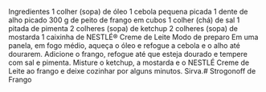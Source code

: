 Ingredientes
1 colher (sopa) de óleo
1 cebola pequena picada
1 dente de alho picado
300 g de peito de frango em cubos
1 colher (chá) de sal
1 pitada de pimenta
2 colheres (sopa) de ketchup
2 colheres (sopa) de mostarda
1 caixinha de NESTLÉ® Creme de Leite
Modo de preparo
Em uma panela, em fogo médio, aqueça o óleo e refogue a cebola e o alho até dourarem. Adicione o frango, refogue até que esteja dourado e tempere com sal e pimenta. Misture o ketchup, a mostarda e o NESTLÉ Creme de Leite ao frango e deixe cozinhar por alguns minutos. Sirva.# Strogonoff de Frango
